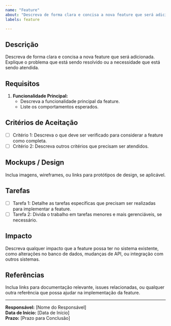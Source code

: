 ```yaml
---
name: "Feature"
about: "Descreva de forma clara e concisa a nova feature que será adicionada."
labels: feature

---
```


## Descrição 
Descreva de forma clara e concisa a nova feature que será adicionada. Explique o problema que está sendo resolvido ou a necessidade que está sendo atendida.

## Requisitos
1. **Funcionalidade Principal:**
   - Descreva a funcionalidade principal da feature.
   - Liste os comportamentos esperados.

## Critérios de Aceitação
- [ ] Critério 1: Descreva o que deve ser verificado para considerar a feature como completa.
- [ ] Critério 2: Descreva outros critérios que precisam ser atendidos.

## Mockups / Design
Inclua imagens, wireframes, ou links para protótipos de design, se aplicável.

## Tarefas
- [ ] Tarefa 1: Detalhe as tarefas específicas que precisam ser realizadas para implementar a feature.
- [ ] Tarefa 2: Divida o trabalho em tarefas menores e mais gerenciáveis, se necessário.

## Impacto
Descreva qualquer impacto que a feature possa ter no sistema existente, como alterações no banco de dados, mudanças de API, ou integração com outros sistemas.

## Referências
Inclua links para documentação relevante, issues relacionadas, ou qualquer outra referência que possa ajudar na implementação da feature.

---

**Responsável:** [Nome do Responsável]  
**Data de Início:** [Data de Início]  
**Prazo:** [Prazo para Conclusão]
